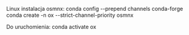 Linux
instalacja osmnx: 
conda config --prepend channels conda-forge
conda create -n ox --strict-channel-priority osmnx

Do uruchomienia:
conda activate ox

